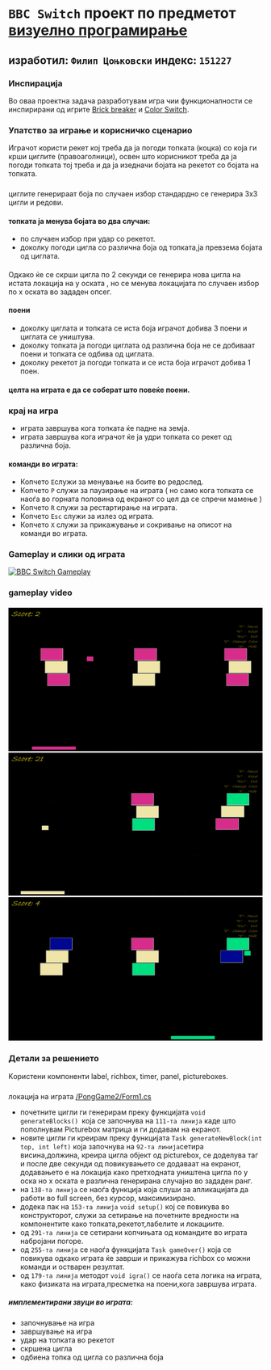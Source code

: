 # `BBC Switch`  проект по предметот [визуелно програмирање](https://github.com/finki-mk/VP)

## изработил: ``Филип Цоњковски`` индекс: ``151227``

### Инспирација

Во оваа проектна задача разработувам игра чии функционалности се инспирирани од игрите [Brick breaker](https://en.wikipedia.org/wiki/Brick_Breaker) и [Color Switch](https://color-switch.fandom.com/wiki/Color_Switch).
### Упатство за играње и корисничко сценарио
Играчот користи рекет кој треба да ја погоди топката (коцка) со која ги крши циглите (правоаголници), освен што корисникот треба да ја погоди топката тој треба и да ја изедначи бојата на рекетот со бојата на топката. 
###
циглите генерираат боја по случаен избор стандардно се генерира 3х3 цигли  и редови.

#### топката ја менува бојата во два случаи:
 - по случаен избор при удар со рекетот.
 - доколку погоди цигла  со различна боја од топката,ја превзема бојата од циглата.
####
Одкако ќе се скрши цигла по 2 секунди се генерира нова цигла на истата локација на y оската , но се менува локацијата по случаен избор по х оската во зададен опсег.
#### поени
- доколку циглата и топката се иста боја играчот добива 3 поени и циглата се уништува.
- доколку топката ја погоди циглата од различна боја не се добиваат поени и топката се одбива од циглата. 
- доколку рекетот ја погоди топката и се иста боја играчот добива 1 поен.

#### целта на играта е да се соберат што повеќе поени.
### крај на игра
- играта завршува кога топката ќе падне на земја.
- играта завршува кога играчот ќе ја удри топката со рекет од  различна боја.
#### команди во играта:
- Копчето `E`служи за менување на боите во редослед.
- Копчето `P` служи за паузирање на  играта 
( но само кога топката се наоѓа во горната половина од екранот со цел да се спречи мамење )
- Копчето `R` служи за рестартирање на играта.
- Копчето `Esc` служи за излез од играта.
- Копчето `X` служи за прикажување и сокривање на описот на  команди во играта.


### Gameplay и слики од играта
[![BBC Switch Gameplay](https://yt-embed.herokuapp.com/embed?v=UKuxPG8mccg)](https://www.youtube.com/watch?v=UKuxPG8mccg "BBC Switch Gameplay")
### gameplay video
####
![слика 1](gameplay2.png)
![слика 2](gameplay5.png)
![слика 3](gameplay6.png)
### Детали за решението
Kористени компоненти label, richbox, timer, panel, pictureboxes.
###
локација на играта [/PongGame2/Form1.cs](https://github.com/no-ctrl/BBC-Switch-VP-Project/blob/master/PongGame2/Form1.cs)

- почетните цигли   ги генерирам преку функцијата 
```void generateBlocks() ```која се започнува на ````111-та линија```` каде што пополнувам Picturebox матрица и ги додавам на екранот.
- новите цигли ги креирам преку  функцијата ````Task generateNewBlock(int top, int left)```` која започнува на ```` 92-та линија ````сетира висина,должина, креира цигла објект од picturebox, се доделува таг и после две секунди од повикувањето се додаваат на екранот, додавањето е на локација како претходната уништена цигла по y оска но х оската е различна генерирана случајно во зададен ранг.
- на ````138-та линија```` се наоѓа функција која слуши за апликацијата да работи во full screen, без курсор, максимизирано.
- додека пак на ```153-та линија``` ```void setup()``` кој се повикува во конструкторот, служи за сетирање на почетните вредности на компонентите како топката,рекетот,лабелите и локациите.
- од ```291-та линија``` се сетирани копчињата од командите во играта набројани погоре. 
- oд `255-та линија` се  наоѓа  функцијата ```Task gameOver()``` која се повикува одкако играта ќе заврши и прикажува richboх со можни команди и остварен резултат.
- од `179-та линија` методот `void igra()` се наоѓа сета логика на играта,
како физиката на играта,пресметка  на поени,кога завршува  играта.
##### имплементирани звуци во играта:
- започнување на игра
- завршување на игра
- удар на топката во рекетот
- скршена цигла
- одбиена топка од цигла со различна боја


